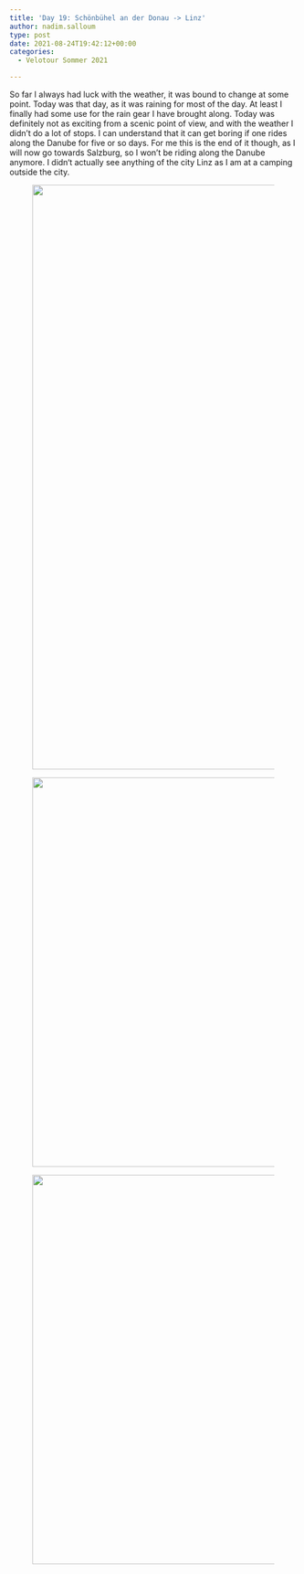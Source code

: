 ```yaml
---
title: 'Day 19: Schönbühel an der Donau -> Linz'
author: nadim.salloum
type: post
date: 2021-08-24T19:42:12+00:00
categories:
  - Velotour Sommer 2021

---
```

 

So far I always had luck with the weather, it was bound to change at some point. Today was that day, as it was raining for most of the day. At least I finally had some use for the rain gear I have brought along. Today was definitely not as exciting from a scenic point of view, and with the weather I didn’t do a lot of stops. I can understand that it can get boring if one rides along the Danube for five or so days. For me this is the end of it though, as I will now go towards Salzburg, so I won’t be riding along the Danube anymore. I didn‘t actually see anything of the city Linz as I am at a camping outside the city. <figure class="wp-block-image size-large">

<img loading="lazy" decoding="async" width="473" height="1024" src="https://salloum.ch/wp-content/uploads/2021/08/31ADE8A1-B990-4281-A284-627867AAA307-473x1024.png" alt="" class="wp-image-227" srcset="https://salloum.ch/wp-content/uploads/2021/08/31ADE8A1-B990-4281-A284-627867AAA307-473x1024.png 473w, https://salloum.ch/wp-content/uploads/2021/08/31ADE8A1-B990-4281-A284-627867AAA307-139x300.png 139w, https://salloum.ch/wp-content/uploads/2021/08/31ADE8A1-B990-4281-A284-627867AAA307-768x1663.png 768w, https://salloum.ch/wp-content/uploads/2021/08/31ADE8A1-B990-4281-A284-627867AAA307-709x1536.png 709w, https://salloum.ch/wp-content/uploads/2021/08/31ADE8A1-B990-4281-A284-627867AAA307-946x2048.png 946w, https://salloum.ch/wp-content/uploads/2021/08/31ADE8A1-B990-4281-A284-627867AAA307.png 1125w" sizes="(max-width: 473px) 100vw, 473px" /> </figure> <figure class="wp-block-image size-large"><img loading="lazy" decoding="async" width="1024" height="682" src="https://salloum.ch/wp-content/uploads/2021/08/3D515CD4-0158-4642-B750-91725839560F-1024x682.jpeg" alt="" class="wp-image-216" srcset="https://salloum.ch/wp-content/uploads/2021/08/3D515CD4-0158-4642-B750-91725839560F-1024x682.jpeg 1024w, https://salloum.ch/wp-content/uploads/2021/08/3D515CD4-0158-4642-B750-91725839560F-300x200.jpeg 300w, https://salloum.ch/wp-content/uploads/2021/08/3D515CD4-0158-4642-B750-91725839560F-768x512.jpeg 768w, https://salloum.ch/wp-content/uploads/2021/08/3D515CD4-0158-4642-B750-91725839560F.jpeg 1280w" sizes="(max-width: 1024px) 100vw, 1024px" /></figure> <figure class="wp-block-image size-large"><img loading="lazy" decoding="async" width="1024" height="682" src="https://salloum.ch/wp-content/uploads/2021/08/DA622FD2-5F5F-4E31-BAE1-4221DCB68917-1024x682.jpeg" alt="" class="wp-image-217" srcset="https://salloum.ch/wp-content/uploads/2021/08/DA622FD2-5F5F-4E31-BAE1-4221DCB68917-1024x682.jpeg 1024w, https://salloum.ch/wp-content/uploads/2021/08/DA622FD2-5F5F-4E31-BAE1-4221DCB68917-300x200.jpeg 300w, https://salloum.ch/wp-content/uploads/2021/08/DA622FD2-5F5F-4E31-BAE1-4221DCB68917-768x512.jpeg 768w, https://salloum.ch/wp-content/uploads/2021/08/DA622FD2-5F5F-4E31-BAE1-4221DCB68917.jpeg 1280w" sizes="(max-width: 1024px) 100vw, 1024px" /></figure>
